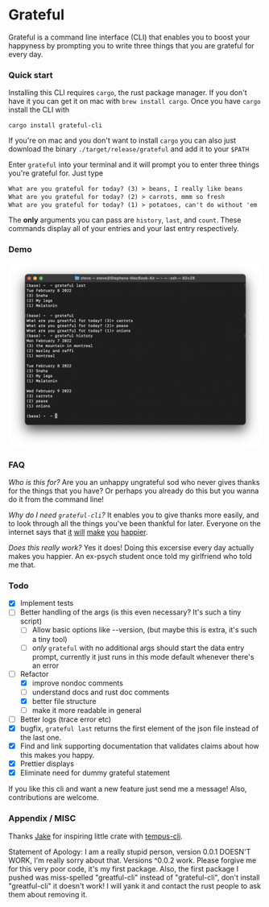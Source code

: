 # Grateful

Grateful is a command line interface (CLI) that enables you to boost your happyness by prompting you to write three things that you are grateful for every day. 

### Quick start

Installing this CLI requires `cargo`, the rust package manager. If you don't have it you can get it on mac with `brew install cargo`. Once you have `cargo` install the CLI with

```
cargo install grateful-cli
```

If you're on mac and you don't want to install `cargo` you can also just download the binary `./target/release/grateful` and add it to your `$PATH` 

Enter `grateful` into your terminal and it will prompt you to enter three things you're grateful for. Just type 

```
What are you grateful for today? (3) > beans, I really like beans
What are you grateful for today? (2) > carrots, mmm so fresh
What are you grateful for today? (1) > potatoes, can't do without 'em
```

The **only** arguments you can pass are `history`, `last`, and `count`. These commands display all of your entries and your last entry respectively. 

### Demo 

![Example use of the cli](./img/cli-use2.png)

### FAQ

*Who is this for?* Are you an unhappy ungrateful sod who never gives thanks for the things that you have? Or perhaps you already do this but you wanna do it from the command line! 

*Why do I need `grateful-cli`?* It enables you to give thanks more easily, and to look through all the things you've been thankful for later. Everyone on the internet says that [it](https://www.health.harvard.edu/healthbeat/giving-thanks-can-make-you-happier) [will](https://www.abbott.com/corpnewsroom/nutrition-health-and-wellness/why-giving-thanks-is-good.html) [make](https://www.inc.com/jeremy-goldman/giving-thanks-31-inspiring-quotes-about-thankfulness.html) [you](https://hbr.org/2021/11/giving-thanks-at-work-an-hbr-guide) [happier](https://www.forbes.com/sites/margiewarrell/2018/11/17/the-gift-of-giving-thanks/?sh=57a5da1d468f). 

*Does this really work?* Yes it does! Doing this excersise every day actually makes you happier. An ex-psych student once told my girlfriend who told me that. 


### Todo

- [x] Implement tests
- [ ] Better handling of the args (is this even necessary? It's such a tiny script)
  - [ ] Allow basic options like --version, (but maybe this is extra, it's such a tiny tool)
  - [ ] *only* `grateful` with no additional args should start the data entry prompt, currently it just runs in this mode default whenever there's an error
- [ ] Refactor 
  - [x] improve nondoc comments
  - [ ] understand docs and rust doc comments
  - [x] better file structure
  - [ ] make it more readable in general
- [ ] Better logs (trace error etc)
- [x] bugfix, `grateful last` returns the first element of the json file instead of the last one.
- [x] Find and link supporting documentation that validates claims about how this makes you happy. 
- [x] Prettier displays
- [x] Eliminate need for dummy grateful statement

If you like this cli and want a new feature just send me a message! Also, contributions are welcome.

### Appendix / MISC

Thanks [Jake](https://github.com/jakewilson/) for inspiring little crate with [tempus-cli](https://github.com/jakewilson/tempus). 

Statement of Apology: I am a really stupid person, version 0.0.1 DOESN'T WORK, I'm really sorry about that. Versions ^0.0.2 work. Please forgive me for this very poor code, it's my first package. Also, the first package I pushed was miss-spelled "greatful-cli" instead of "grateful-cli", don't install "greatful-cli" it doesn't work! I will yank it and contact the rust people to ask them about removing it. 


